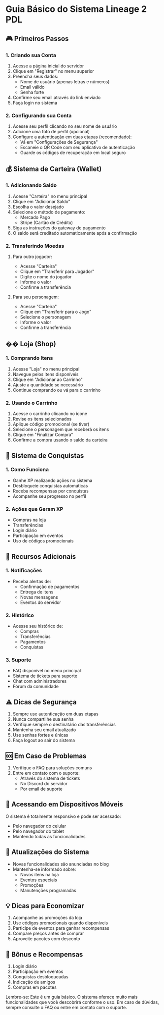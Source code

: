 # Guia Básico do Sistema Lineage 2 PDL

## 🎮 Primeiros Passos

### 1. Criando sua Conta
1. Acesse a página inicial do servidor
2. Clique em "Registrar" no menu superior
3. Preencha seus dados:
   - Nome de usuário (apenas letras e números)
   - Email válido
   - Senha forte
4. Confirme seu email através do link enviado
5. Faça login no sistema

### 2. Configurando sua Conta
1. Acesse seu perfil clicando no seu nome de usuário
2. Adicione uma foto de perfil (opcional)
3. Configure a autenticação em duas etapas (recomendado):
   - Vá em "Configurações de Segurança"
   - Escaneie o QR Code com seu aplicativo de autenticação
   - Guarde os códigos de recuperação em local seguro

## 💰 Sistema de Carteira (Wallet)

### 1. Adicionando Saldo
1. Acesse "Carteira" no menu principal
2. Clique em "Adicionar Saldo"
3. Escolha o valor desejado
4. Selecione o método de pagamento:
   - Mercado Pago
   - Stripe (Cartão de Crédito)
5. Siga as instruções do gateway de pagamento
6. O saldo será creditado automaticamente após a confirmação

### 2. Transferindo Moedas
1. Para outro jogador:
   - Acesse "Carteira"
   - Clique em "Transferir para Jogador"
   - Digite o nome do jogador
   - Informe o valor
   - Confirme a transferência

2. Para seu personagem:
   - Acesse "Carteira"
   - Clique em "Transferir para o Jogo"
   - Selecione o personagem
   - Informe o valor
   - Confirme a transferência

## ��️ Loja (Shop)

### 1. Comprando Itens
1. Acesse "Loja" no menu principal
2. Navegue pelos itens disponíveis
3. Clique em "Adicionar ao Carrinho"
4. Ajuste a quantidade se necessário
5. Continue comprando ou vá para o carrinho

### 2. Usando o Carrinho
1. Acesse o carrinho clicando no ícone
2. Revise os itens selecionados
3. Aplique código promocional (se tiver)
4. Selecione o personagem que receberá os itens
5. Clique em "Finalizar Compra"
6. Confirme a compra usando o saldo da carteira

## 🎯 Sistema de Conquistas

### 1. Como Funciona
- Ganhe XP realizando ações no sistema
- Desbloqueie conquistas automáticas
- Receba recompensas por conquistas
- Acompanhe seu progresso no perfil

### 2. Ações que Geram XP
- Compras na loja
- Transferências
- Login diário
- Participação em eventos
- Uso de códigos promocionais

## 📱 Recursos Adicionais

### 1. Notificações
- Receba alertas de:
  - Confirmação de pagamentos
  - Entrega de itens
  - Novas mensagens
  - Eventos do servidor

### 2. Histórico
- Acesse seu histórico de:
  - Compras
  - Transferências
  - Pagamentos
  - Conquistas

### 3. Suporte
- FAQ disponível no menu principal
- Sistema de tickets para suporte
- Chat com administradores
- Fórum da comunidade

## ⚠️ Dicas de Segurança

1. Sempre use autenticação em duas etapas
2. Nunca compartilhe sua senha
3. Verifique sempre o destinatário das transferências
4. Mantenha seu email atualizado
5. Use senhas fortes e únicas
6. Faça logout ao sair do sistema

## 🆘 Em Caso de Problemas

1. Verifique o FAQ para soluções comuns
2. Entre em contato com o suporte:
   - Através do sistema de tickets
   - No Discord do servidor
   - Por email de suporte

## 📱 Acessando em Dispositivos Móveis

O sistema é totalmente responsivo e pode ser acessado:
- Pelo navegador do celular
- Pelo navegador do tablet
- Mantendo todas as funcionalidades

## 🔄 Atualizações do Sistema

- Novas funcionalidades são anunciadas no blog
- Mantenha-se informado sobre:
  - Novos itens na loja
  - Eventos especiais
  - Promoções
  - Manutenções programadas

## 💡 Dicas para Economizar

1. Acompanhe as promoções da loja
2. Use códigos promocionais quando disponíveis
3. Participe de eventos para ganhar recompensas
4. Compare preços antes de comprar
5. Aproveite pacotes com desconto

## 🎁 Bônus e Recompensas

1. Login diário
2. Participação em eventos
3. Conquistas desbloqueadas
4. Indicação de amigos
5. Compras em pacotes

Lembre-se: Este é um guia básico. O sistema oferece muito mais funcionalidades que você descobrirá conforme o uso. Em caso de dúvidas, sempre consulte o FAQ ou entre em contato com o suporte.